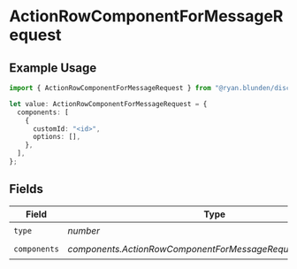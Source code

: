 # ActionRowComponentForMessageRequest

## Example Usage

```typescript
import { ActionRowComponentForMessageRequest } from "@ryan.blunden/discord-sdk/models/components";

let value: ActionRowComponentForMessageRequest = {
  components: [
    {
      customId: "<id>",
      options: [],
    },
  ],
};
```

## Fields

| Field                                                        | Type                                                         | Required                                                     | Description                                                  |
| ------------------------------------------------------------ | ------------------------------------------------------------ | ------------------------------------------------------------ | ------------------------------------------------------------ |
| `type`                                                       | *number*                                                     | :heavy_check_mark:                                           | N/A                                                          |
| `components`                                                 | *components.ActionRowComponentForMessageRequestComponents*[] | :heavy_check_mark:                                           | N/A                                                          |